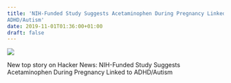 ```yaml
---
title: 'NIH-Funded Study Suggests Acetaminophen During Pregnancy Linked to
ADHD/Autism'
date: 2019-11-01T01:36:00+01:00
draft: false
---
```


![](https://ifttt.com/images/no_image_card.png)  

New top story on Hacker News: NIH-Funded Study Suggests Acetaminophen During Pregnancy Linked to ADHD/Autism